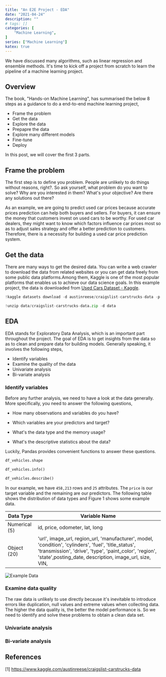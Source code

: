 ```yaml
---
title: "An E2E Project - EDA"
date: "2021-04-24"
description: ""
# tags: []
categories: [
    "Machine Learning",
]
series: ["Machine Learning"]
katex: true
---
```




We have discussed many algorithms, such as linear regression and ensemble methods. It's time to kick off a project from scratch to learn the pipeline of a machine learning project.



<!--more-->



## Overview



The book, "Hands-on Machine Learning", has summarised the below 8 steps as a guidance to do a end-to-end machine learning project,

- Frame the problem
- Get the data
- Explore the data
- Prepapre the data
- Explore many different models
- Fine-tune
- Deploy



In this post, we will cover the first 3 parts.



## Frame the problem



The first step is to define you problem. People are unlikely to do things without reasons, right?. So ask yourself, what problem do you want to solve? Why are you interested in them? What's your objective? Are there any solutions out there?

As an example, we are going to predict used car prices because accurate prices prediction can help both buyers and sellers. For buyers, it can ensure the money that customers invest on used cars to be worthy. For used car dealers, they might want to know which factors influence car prices most so as to adjust sales strategy and offer a better prediction to customers. Therefore, there is a necessity for building a used car price prediction system.



## Get the data

There are many ways to get the desired data. You can write a web crawler to download the data from related websites or you can get data freely from some public data platforms.Among them, Kaggle is one of the most popular platforms that enables us to achieve our data science goals. In this example project, the data is downloaded from [Used Cars Dataset - Kaggle](https://www.kaggle.com/austinreese/craigslist-carstrucks-data).



```python
!kaggle datasets download -d austinreese/craigslist-carstrucks-data -p data

!unzip data/craigslist-carstrucks-data.zip -d data

```



## EDA



EDA stands for Exploratory Data Analysis, which is an important part throughout the project. The goal of EDA is to get insights from the data so as to clean and prepare data for building models. Generally speaking, it involves the following steps,

- Identify variables
- Examine the quality of the data
- Univariate analysis
- Bi-variate analysis



### Identify variables



Before any further analysis, we need to have a look at the data generally. More specifically, you need to answer the following questions,

- How many observations and variables do you have?

- Which variables are your predictors and target?

- What's the data type and the memory usage?

- What's the descriptive statistics about the data?

  

Luckily, Pandas provides convenient functions to answer these questions.



```python
df_vehicles.shape

df_vehicles.info()

df_vehicles.describe()

```



In our example, we have `458,213` rows and `25` attributes. The `price` is our target variable and the remaining are our predictors. The following table shows the distribution of data types and Figure 1 shows some example data.



| Data Type     | Variable Name                                                |
| ------------- | ------------------------------------------------------------ |
| Numerical (5) | id, price, odometer, lat, long                               |
| Object (20)   | 'url', image_url, region_url, 'manufacturer',  model, 'condition', 'cylinders',   'fuel', 'title_status', 'transmission',    'drive',  'type', 'paint_color', 'region', 'state',posting_date, description, image_url, size, VIN, |



![Example Data](/blog/post/images/used-car-toydata.png#full "Figure 1: Some example data")



### Examine data quality

The raw data is unlikely to use directly because it's inevitable to introduce errors like duplication, null values and extreme values when collecting data. The higher the data quality is, the better the model performance is. So we need to identify and solve these problems to obtain a clean data set.



### Univariate analysis





### Bi-variate analysis





## References



[1] https://www.kaggle.com/austinreese/craigslist-carstrucks-data



